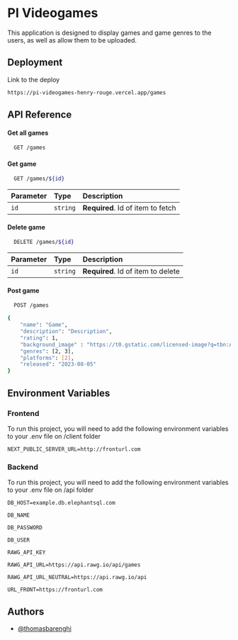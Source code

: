 # PI Videogames

 This application is designed to display games and game genres to the users, as well as allow them to be uploaded.
 
## Deployment

Link to the deploy

```bash
https://pi-videogames-henry-rouge.vercel.app/games
```




## API Reference

#### Get all games

```bash
  GET /games
```

#### Get game

```bash
  GET /games/${id}
```

| Parameter | Type     | Description                       |
| :-------- | :------- | :-------------------------------- |
| `id`      | `string` | **Required**. Id of item to fetch |

#### Delete game

```bash
  DELETE /games/${id}
```
| Parameter | Type     | Description                       |
| :-------- | :------- | :-------------------------------- |
| `id`      | `string` | **Required**. Id of item to delete |

#### Post game

```bash
  POST /games
```
```bash
{
    "name": "Game",
    "description": "Description",
    "rating": 1,
    "background_image" : "https://t0.gstatic.com/licensed-image?q=tbn:ANd9GcQkrjYxSfSHeCEA7hkPy8e2JphDsfFHZVKqx-3t37E4XKr-AT7DML8IwtwY0TnZsUcQ",
    "genres": [2, 3],
    "platforms": [2],
    "released": "2023-08-05"
}
```



## Environment Variables
### Frontend
 
   To run this project, you will need to add the following environment variables to your .env file on /client folder

`NEXT_PUBLIC_SERVER_URL=http://fronturl.com`
### Backend
 
   To run this project, you will need to add the following environment variables to your .env file on /api folder

`DB_HOST=example.db.elephantsql.com`

`DB_NAME`

`DB_PASSWORD`

`DB_USER`

`RAWG_API_KEY`

`RAWG_API_URL=https://api.rawg.io/api/games`

`RAWG_API_URL_NEUTRAL=https://api.rawg.io/api`

`URL_FRONT=https://fronturl.com`


## Authors

- [@thomasbarenghi](https://www.github.com/thomasbarenghi)

